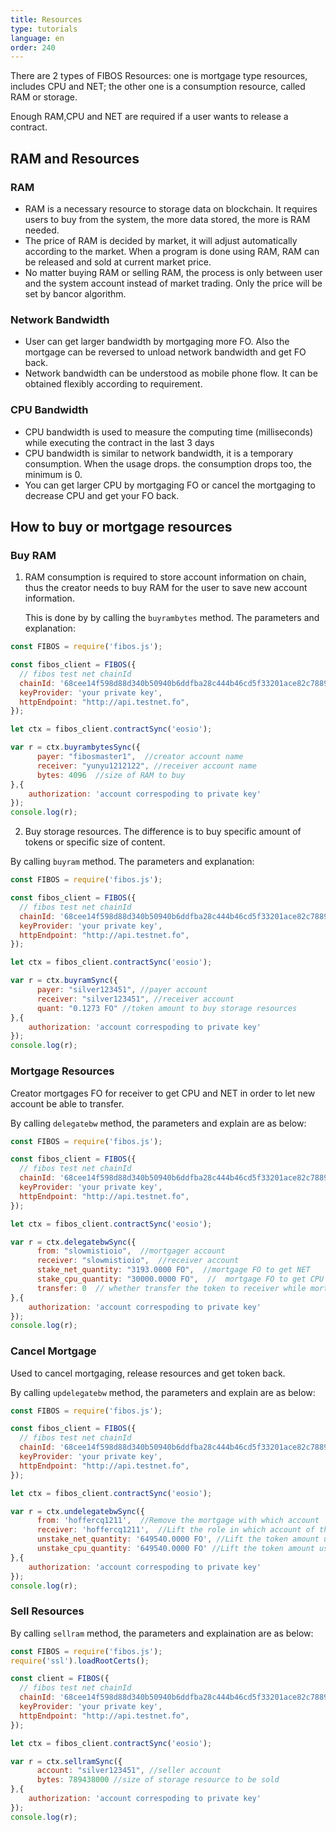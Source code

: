 ```yaml
---
title: Resources
type: tutorials
language: en
order: 240
---
```


There are 2 types of FIBOS Resources: one is mortgage type resources, includes CPU and NET; the other one is a consumption resource, called RAM or storage.

Enough RAM,CPU and NET are required if a user wants to release a contract.

## RAM and Resources

### RAM

- RAM is a necessary resource to storage data on blockchain. It requires users to buy from the system, the more data stored, the more is RAM needed.
- The price of RAM is decided by market, it will adjust automatically according to the market. When a program is done using RAM, RAM can be released and sold at current market price.
- No matter buying RAM or selling RAM, the process is only between user and the system account instead of market trading. Only the price will be set by bancor algorithm.

### Network Bandwidth

- User can get larger bandwidth by mortgaging more FO. Also the mortgage can be reversed to unload network bandwidth and get FO back.
- Network bandwidth can be understood as mobile phone flow. It can be obtained flexibly according to requirement. 

### CPU Bandwidth

- CPU bandwidth is used to measure the computing time (milliseconds)  while executing the contract in the last 3 days
- CPU bandwidth is similar to network bandwidth, it is a temporary consumption. When the usage drops. the consumption drops too, the minimum is 0.
- You can get larger CPU by mortgaging FO or cancel the mortgaging to decrease CPU and get your FO back.



## How to buy or mortgage resources

### Buy RAM

1. RAM consumption is required to store account information on chain, thus the creator needs to buy RAM for the user to save new account information.

   This is done by by calling the `buyrambytes` method. The parameters and explanation:

```javascript
const FIBOS = require('fibos.js');

const fibos_client = FIBOS({
  // fibos test net chainId
  chainId: '68cee14f598d88d340b50940b6ddfba28c444b46cd5f33201ace82c78896793a',
  keyProvider: 'your private key',
  httpEndpoint: "http://api.testnet.fo",
});

let ctx = fibos_client.contractSync('eosio');

var r = ctx.buyrambytesSync({
      payer: "fibosmaster1",  //creator account name
      receiver: "yunyu1212122", //receiver account name
      bytes: 4096  //size of RAM to buy
},{
    authorization: 'account correspoding to private key' 
});
console.log(r);
```

2. Buy storage resources. The difference is to buy specific amount of tokens or specific size of content.

By calling `buyram` method. The parameters and explanation:

```javascript
const FIBOS = require('fibos.js');

const fibos_client = FIBOS({
  // fibos test net chainId
  chainId: '68cee14f598d88d340b50940b6ddfba28c444b46cd5f33201ace82c78896793a',
  keyProvider: 'your private key',
  httpEndpoint: "http://api.testnet.fo",
});

let ctx = fibos_client.contractSync('eosio');

var r = ctx.buyramSync({
      payer: "silver123451", //payer account
      receiver: "silver123451", //receiver account
      quant: "0.1273 FO" //token amount to buy storage resources
},{
    authorization: 'account correspoding to private key' 
});
console.log(r);
```



### Mortgage Resources

Creator mortgages FO for receiver to get CPU and NET in order to let new account be able to transfer. 

By calling `delegatebw` method,  the parameters and explain are as below:

```javascript
const FIBOS = require('fibos.js');

const fibos_client = FIBOS({
  // fibos test net chainId
  chainId: '68cee14f598d88d340b50940b6ddfba28c444b46cd5f33201ace82c78896793a',
  keyProvider: 'your private key',
  httpEndpoint: "http://api.testnet.fo",
});

let ctx = fibos_client.contractSync('eosio');

var r = ctx.delegatebwSync({
      from: "slowmistioio",  //mortgager account
      receiver: "slowmistioio",  //receiver account
      stake_net_quantity: "3193.0000 FO",  //mortgage FO to get NET
      stake_cpu_quantity: "30000.0000 FO",  //  mortgage FO to get CPU
      transfer: 0  // whether transfer the token to receiver while mortgaing resources
},{
    authorization: 'account correspoding to private key' 
});
console.log(r);
```



### Cancel Mortgage

Used to cancel mortgaging, release resources and get token back.

By calling `updelegatebw` method, the parameters and explain are as below:

```javascript
const FIBOS = require('fibos.js');

const fibos_client = FIBOS({
  // fibos test net chainId
  chainId: '68cee14f598d88d340b50940b6ddfba28c444b46cd5f33201ace82c78896793a',
  keyProvider: 'your private key',
  httpEndpoint: "http://api.testnet.fo",
});

let ctx = fibos_client.contractSync('eosio');

var r = ctx.undelegatebwSync({
      from: 'hoffercq1211',  //Remove the mortgage with which account
      receiver: 'hoffercq1211',  //Lift the role in which account of the mortgage
      unstake_net_quantity: '649540.0000 FO', //Lift the token amount used to obtain bandwidth resources
      unstake_cpu_quantity: '649540.0000 FO' //Lift the token amount used to gain access to computing resources
},{
    authorization: 'account correspoding to private key' 
});
console.log(r);
```



### Sell Resources

By calling `sellram` method,  the parameters and explaination are as below:

```javascript
const FIBOS = require('fibos.js');
require('ssl').loadRootCerts();

const client = FIBOS({
  // fibos test net chainId
  chainId: '68cee14f598d88d340b50940b6ddfba28c444b46cd5f33201ace82c78896793a',
  keyProvider: 'your private key',
  httpEndpoint: "http://api.testnet.fo",
});

let ctx = fibos_client.contractSync('eosio');

var r = ctx.sellramSync({
      account: "silver123451", //seller account
      bytes: 789438000 //size of storage resource to be sold
},{
    authorization: 'account correspoding to private key' 
});
console.log(r);
```

